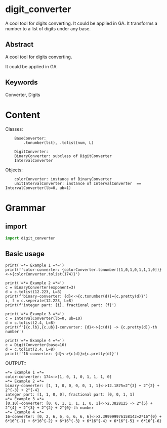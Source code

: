 # digit_converter
A cool tool for digits converting. It could be applied in GA.
It transforms a number to a list of digits under any base.

## Abstract

A cool tool for digits converting.

It could be applied in GA

## Keywords

Converter, Digits

Content
=========

Classes:
```
    BaseConverter: 
        .tonumber(lst), .tolist(num, L)
        
    DigitConverter:
    BinaryConverter: subclass of DigitConverter
    IntervalConverter
```
Objects:
```
    colorConverter: instance of BinaryConverter
    unitIntervalConverter: instance of IntervalConverter  == IntervalConverter(lb=0, ub=1)
```

Grammar
=========

import
-------------

```python
import digit_converter
```

Basic usage
-------------

```pyhon
print('=*= Example 1 =*=')
print(f'color-converter: {colorConverter.tonumber([1,0,1,0,1,1,1,0])}<->{colorConverter.tolist(174)}')

print('=*= Example 2 =*=')
c = BinaryConverter(exponent=3)
d = c.tolist(12.223, L=8)
print(f'binary-converter: {d}<->{c.tonumber(d)}={c.pretty(d)}')
i, f = c.seperate(12.223, L=8)
print(f'integer part: {i}, fractional part: {f}')

print('=*= Example 3 =*=')
c = IntervalConverter(lb=0, ub=10)
d = c.tolist(2.4, L=8)
print(f'[{c.lb},{c.ub}]-converter: {d}<->{c(d)} -> {c.pretty(d)}-th number')

print('=*= Example 4 =*=')
c = DigitConverter(base=16)
d = c.tolist(2.4, L=8)
print(f'16-converter: {d}<->{c(d)}={c.pretty(d)}')
```

OUTPUT::

    =*= Example 1 =*=
    color-converter: 174<->[1, 0, 1, 0, 1, 1, 1, 0]
    =*= Example 2 =*=
    binary-converter: [1, 1, 0, 0, 0, 0, 1, 1]<->12.1875=2^{3} + 2^{2} + 2^{-3} + 2^{-4}
    integer part: [1, 1, 0, 0], fractional part: [0, 0, 1, 1]
    =*= Example 3 =*=
    [0,10]-converter: [0, 0, 1, 1, 1, 1, 0, 1]<->2.3828125 -> 2^{5} + 2^{4} + 2^{3} + 2^{2} + 2^{0}-th number
    =*= Example 4 =*=
    16-converter: [0, 2, 6, 6, 6, 6, 6, 6]<->2.399999976158142=2*16^{0} + 6*16^{-1} + 6*16^{-2} + 6*16^{-3} + 6*16^{-4} + 6*16^{-5} + 6*16^{-6}

